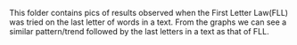 This folder contains pics of results observed when the First Letter Law(FLL) was tried on the last letter of words in a text.
From the graphs we can see a similar pattern/trend followed by the last letters in a text as that of FLL.
